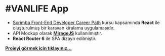# #VANLIFE App
- [Scrimba Front-End Developer Career Path](https://scrimba.com/learn/frontend) kursu kapsamında **React** ile oluşturulmuş bir karavan kiralama uygulamasıdır. 
- API Mockup olarak **[MirageJS](https://miragejs.com/)** kullanılmıştır.
- **React Router 6** ile SPA dizayn edilmiştir.

**[Projeyi görmek için tıklayınız...](https://furkanbelikirik-vanlife-app.netlify.app)**